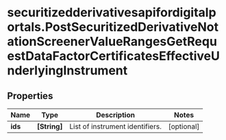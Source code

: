 # securitizedderivativesapifordigitalportals.PostSecuritizedDerivativeNotationScreenerValueRangesGetRequestDataFactorCertificatesEffectiveUnderlyingInstrument

## Properties

Name | Type | Description | Notes
------------ | ------------- | ------------- | -------------
**ids** | **[String]** | List of instrument identifiers. | [optional] 


